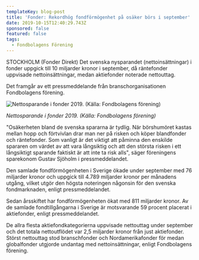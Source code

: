 ```yaml
---
templateKey: blog-post
title: 'Fonder: Rekordhög fondförmögenhet på osäker börs i september'
date: 2019-10-15T12:40:29.743Z
sponsored: false
featured: false
tags:
  - Fondbolagens Förening
---
```

STOCKHOLM (Fonder Direkt) Det svenska nysparandet (nettoinsättningar) i fonder uppgick till 10 miljarder kronor i september, då räntefonder uppvisade nettoinsättningar, medan aktiefonder noterade nettouttag.



Det framgår av ett pressmeddelande från branschorganisationen Fondbolagens förening.

![Nettosparande i fonder 2019. (Källa: Fondbolagens förening)](/img/sept.png "Nettosparande i fonder 2019. (Källa: Fondbolagens förening)")

_Nettosparande i fonder 2019. (Källa: Fondbolagens förening)_

"Osäkerheten bland de svenska spararna är tydlig. När börshumöret kastas mellan hopp och förtvivlan drar man ner på risken och köper blandfonder och räntefonder. Som vanligt är det viktigt att påminna den enskilde spararen om värdet av att vara långsiktig och att den största risken i ett långsiktigt sparande faktiskt är att inte ta risk alls", säger föreningens sparekonom Gustav Sjöholm i pressmeddelandet.



Den samlade fondförmögenheten i Sverige ökade under september med 76 miljarder kronor och uppgick till 4.789 miljarder kronor per månadens utgång, vilket utgör den högsta noteringen någonsin för den svenska fondmarknaden, enligt pressmeddelandet.



Sedan årsskiftet har fondförmögenheten ökat med 811 miljarder kronor. Av de samlade fondtillgångarna i Sverige är motsvarande 59 procent placerat i aktiefonder, enligt pressmeddelandet.



De allra flesta aktiefondkategorierna uppvisade nettouttag under september och det totala nettoutflödet var 2,5 miljarder kronor från just aktiefonder. Störst nettouttag stod branschfonder och Nordamerikafonder för medan globalfonder utgjorde undantag med nettoinsättningar, enligt Fondbolagens förening.
